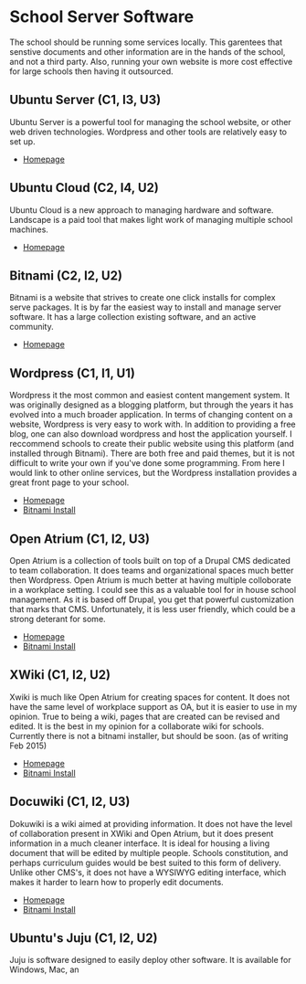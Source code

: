 # School Server Software

The school should be running some services locally. This garentees that senstive documents and other information are in the hands of the school, and not a third party. Also, running your own website is more cost effective for large schools then having it outsourced.

## Ubuntu Server (C1, I3, U3)

Ubuntu Server is a powerful tool for managing the school website, or other web driven technologies. Wordpress and other tools are relatively easy to set up.

* [Homepage](http://www.ubuntu.com/server)

## Ubuntu Cloud (C2, I4, U2)

Ubuntu Cloud is a new approach to managing hardware and software. Landscape is a paid tool that makes light work of managing multiple school machines.

* [Homepage](http://www.ubuntu.com/cloud)

## Bitnami (C2, I2, U2)

Bitnami is a website that strives to create one click installs for complex serve packages. It is by far the easiest way to install and manage server software. It has a large collection existing software, and an active community.

* [Homepage](https://bitnami.com/)

## Wordpress (C1, I1, U1)

Wordpress it the most common and easiest content mangement system. It was originally designed as a blogging platform, but through the years it has evolved into a much broader application. In terms of changing content on a website, Wordpress is very easy to work with. In addition to providing a free blog, one can also download wordpress and host the application yourself. I reccommend schools to create their public website using this platform (and installed through Bitnami). There are both free and paid themes, but it is not difficult to write your own if you've done some programming. From here I would link to other online services, but the Wordpress installation provides a great front page to your school.

* [Homepage](https://wordpress.org/)
* [Bitnami Install](https://bitnami.com/stack/wordpress)

## Open Atrium (C1, I2, U3)

Open Atrium is a collection of tools built on top of a Drupal CMS dedicated to team collaboration. It does teams and organizational spaces much better then Wordpress. Open Atrium is much better at having multiple colloborate in a workplace setting. I could see this as a valuable tool for in house school management. As it is based off Drupal, you get that powerful customization that marks that CMS. Unfortunately, it is less user friendly, which could be a strong deterant for some.

* [Homepage](http://openatrium.com/#!/)
* [Bitnami Install](https://bitnami.com/stack/openatrium)

## XWiki (C1, I2, U2)

Xwiki is much like Open Atrium for creating spaces for content. It does not have the same level of workplace support as OA, but it is easier to use in my opinion. True to being a wiki, pages that are created can be revised and edited. It is the best in my opinion for a collaborate wiki for schools. Currently there is not a bitnami installer, but should be soon. (as of writing Feb 2015)

* [Homepage](http://www.xwiki.org/xwiki/bin/view/Main/)
* [Bitnami Install](https://bitnami.com/stack/xwiki)

## Docuwiki (C1, I2, U3)

Dokuwiki is a wiki aimed at providing information. It does not have the level of collaboration present in XWiki and Open Atrium, but it does present information in a much cleaner interface. It is ideal for housing a living document that will be edited by multiple people. Schools constitution, and perhaps curriculum guides would be best suited to this form of delivery. Unlike other CMS's, it does not have a WYSIWYG editing interface, which makes it harder to learn how to properly edit documents.

* [Homepage](https://www.dokuwiki.org/dokuwiki#)
* [Bitnami Install](https://bitnami.com/stack/dokuwiki)

## Ubuntu's Juju (C1, I2, U2)

Juju is software designed to easily deploy other software. It is available for Windows, Mac, an
